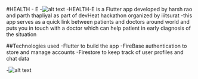 #HEALTH - E
-![alt text](https://i.imgur.com/Psax3Iq.png)
-HEALTH-E is a Flutter app developed by harsh rao and parth thapliyal as part of devHeat hackathon organized by iiitsurat
-this app serves as a quick link between patients and doctors around world and puts you in touch with a doctor which can help patient in early diagnosis of the situation

##Technologies used
-Flutter to build the app
-FireBase authentication to store and manage accounts
-Firestore to keep track of user profiles and chat data

-![alt text](https://i.imgur.com/H3qg6nJ.png)